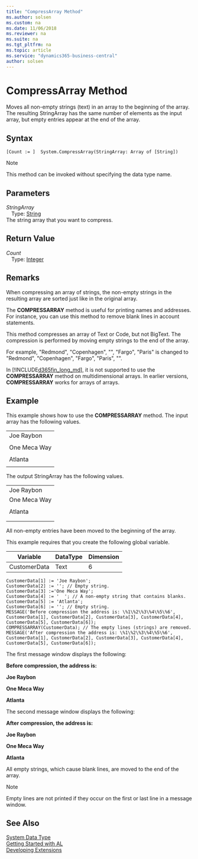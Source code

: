 ```yaml
---
title: "CompressArray Method"
ms.author: solsen
ms.custom: na
ms.date: 11/06/2018
ms.reviewer: na
ms.suite: na
ms.tgt_pltfrm: na
ms.topic: article
ms.service: "dynamics365-business-central"
author: solsen
---
```

[//]: # (START>DO_NOT_EDIT)
[//]: # (IMPORTANT:Do not edit any of the content between here and the END>DO_NOT_EDIT.)
[//]: # (Any modifications should be made in the .xml files in the ModernDev repo.)
# CompressArray Method
Moves all non-empty strings (text) in an array to the beginning of the array. The resulting StringArray has the same number of elements as the input array, but empty entries appear at the end of the array.

## Syntax
```
[Count := ]  System.CompressArray(StringArray: Array of [String])
```
> [!NOTE]  
> This method can be invoked without specifying the data type name.  
## Parameters
*StringArray*  
&emsp;Type: [String](../string/string-data-type.md)  
The string array that you want to compress.  


## Return Value
*Count*  
&emsp;Type: [Integer](../integer/integer-data-type.md)  
  


[//]: # (IMPORTANT: END>DO_NOT_EDIT)

## Remarks  
 When compressing an array of strings, the non-empty strings in the resulting array are sorted just like in the original array.  
  
 The **COMPRESSARRAY** method is useful for printing names and addresses. For instance, you can use this method to remove blank lines in account statements.  
  
 This method compresses an array of Text or Code, but not BigText. The compression is performed by moving empty strings to the end of the array.  
  
 For example, "Redmond", "Copenhagen", "", "Fargo", "Paris" is changed to "Redmond", "Copenhagen", "Fargo", "Paris", "".  
  
 In [!INCLUDE[d365fin_long_md](../../includes/d365fin_long_md.md)], it is not supported to use the **COMPRESSARRAY** method on multidimensional arrays. In earlier versions, **COMPRESSARRAY** works for arrays of arrays.  
  
## Example  
 This example shows how to use the **COMPRESSARRAY** method. The input array has the following values.  
  
||  
|-|  
|Joe Raybon|  
||  
|One Meca Way|  
||  
|Atlanta|  
||  
  
 The output StringArray has the following values.  
  
||  
|-|  
|Joe Raybon|  
|One Meca Way|  
||  
|Atlanta|  
||  
||  
  
 All non-empty entries have been moved to the beginning of the array.  
  
 This example requires that you create the following global variable.  
  
|Variable|DataType|Dimension|  
|--------------|--------------|---------------|  
|CustomerData|Text|6|  
  
```  
CustomerData[1] := 'Joe Raybon';  
CustomerData[2] := ''; // Empty string.  
CustomerData[3] :='One Meca Way';  
CustomerData[4] := '  '; // A non-empty string that contains blanks.  
CustomerData[5] := 'Atlanta';  
CustomerData[6] := ''; // Empty string.  
MESSAGE('Before compression the address is: \%1\%2\%3\%4\%5\%6', CustomerData[1], CustomerData[2], CustomerData[3], CustomerData[4], CustomerData[5], CustomerData[6]);  
COMPRESSARRAY(CustomerData); // The empty lines (strings) are removed.  
MESSAGE('After compression the address is: \%1\%2\%3\%4\%5\%6', CustomerData[1], CustomerData[2], CustomerData[3], CustomerData[4], CustomerData[5], CustomerData[6]);  
```  
  
 The first message window displays the following:  
  
 **Before compression, the address is:**  
  
 **Joe Raybon**  
  
 **One Meca Way**  
  
 **Atlanta**  
  
 The second message window displays the following:  
  
 **After compression, the address is:**  
  
 **Joe Raybon**  
  
 **One Meca Way**  
  
 **Atlanta**  
  
 All empty strings, which cause blank lines, are moved to the end of the array.  
  
> [!NOTE]  
>  Empty lines are not printed if they occur on the first or last line in a message window.  

## See Also
[System Data Type](system-data-type.md)  
[Getting Started with AL](../../devenv-get-started.md)  
[Developing Extensions](../../devenv-dev-overview.md)